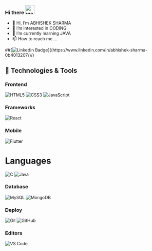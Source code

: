 ### Hi there <img alt="wave" src="https://raw.githubusercontent.com/MartinHeinz/MartinHeinz/master/wave.gif" width="30px">

- 👋 Hi, I’m ABHISHEK SHARMA
- 👀 I’m interested in CODING
- 🌱 I’m currently learning JAVA
- 📫 How to reach me ...

##[![Linkedin Badge](https://img.shields.io/badge/-pranjaljain0-blue?style=flat-square&logo=Linkedin&logoColor=white&link=[https://www.linkedin.com/in/abhishek-sharma-0b4013207/](https://www.linkedin.com/in/abhishek-sharma-0b4013207/))]((https://www.linkedin.com/in/abhishek-sharma-0b4013207/)/) 
## 🔧 Technologies & Tools

### Frontend

![HTML5](https://img.shields.io/badge/-HTML5-%23E44D27?style=flat-square&logo=html5&logoColor=ffffff)
![CSS3](https://img.shields.io/badge/-CSS3-%231572B6?style=flat-square&logo=css3)
![JavaScript](https://img.shields.io/badge/-JavaScript-black?style=flat-square&logo=javascript)

### Frameworks

<!---![Nodejs](https://img.shields.io/badge/-Nodejs-black?style=flat-square&logo=Node.js)--->
![React](https://img.shields.io/badge/-React-%23282C34?style=flat-square&logo=react)
<!---![Bootstrap](https://img.shields.io/badge/-Bootstrap-563D7C?style=flat-square&logo=bootstrap)  ![Sass](https://img.shields.io/badge/-Sass-%23CC6699?style=flat-square&logo=sass&logoColor=ffffff)--->

### Mobile

![Flutter](https://img.shields.io/badge/-flutter-1d1d1d?style=flat-square&logo=flutter)

# Languages

![C](https://img.shields.io/badge/-3d3d3d?style=flat&logo=c&logoColor=white&link=https://github.com/abhi7889)
![Java](https://img.shields.io/badge/Java-orange?style=flat&logo=java&logoColor=white&link=https://github.com/abhi7889)



### Database

![MySQL](https://img.shields.io/badge/-MySQL-black?style=flat-square&logo=mysql)
![MongoDB](https://img.shields.io/badge/-MongoDB-black?style=flat-square&logo=mongodb)

### Deploy

![Git](https://img.shields.io/badge/-Git-black?style=flat-square&logo=git)
![GitHub](https://img.shields.io/badge/-GitHub-181717?style=flat-square&logo=github)
<!---![Netlify](https://img.shields.io/badge/-Netlify-000000?style=flat-square&logo=netlify)--->

### Editors

![VS Code](http://img.shields.io/badge/-VS%20Code-007ACC?style=flat-square&logo=visual-studio-code)
